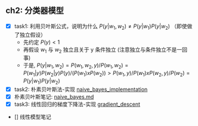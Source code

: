 ## ch2: 分类器模型

* [x] task1: 利用贝叶斯公式，说明为什么 $P(y|w_1,w_2) \neq P(y|w_1)P(y|w_2)$ （即使做了独立假设）
  - 先约定 $P(y) < 1$
  + 再假设 $w_1$ 与 $w_2$ 独立且关于 y 条件独立 (注意独立与条件独立不是一回事)
  - 于是, $P(y|w_1,w_2) = P(w_1,w_2,y) / P(w_1,w_2) = P(w_1|y) P(w_2|y) P(y) / (P(w_1) x P(w_2)) > P(w_1,y) / P(w_1) x P(w_2,y) / P(w_2) = P(y|w_1)P(y|w_2)$
* [x] task2: 朴素贝叶斯法-实现 [naive_bayes_implementation](naive_bayes_implementation.ipynb)
* [x] 朴素贝叶斯笔记: [naive_bayes.md](naive_bayes.md)
* [x] task3: 线性回归的梯度下降法-实现 [gradient_descent](gradient_descent.ipynb)
* [] 线性模型笔记

